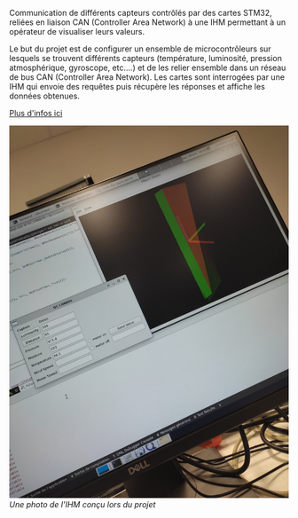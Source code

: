 Communication de différents capteurs contrôlés par des cartes STM32, reliées en liaison CAN (Controller Area Network) à une IHM permettant à un opérateur de visualiser leurs valeurs.

Le but du projet est de configurer un ensemble de microcontrôleurs sur lesquels se trouvent différents capteurs (température, luminosité, pression atmosphérique, gyroscope, etc.…) et de les relier ensemble dans un réseau de bus CAN (Controller Area Network). Les cartes sont interrogées par une IHM qui envoie des requêtes puis récupère les réponses et affiche les données obtenues.

[Plus d'infos ici](https://web.enib.fr/~kerhoas/rescapt_cours_index.html)

![CAN](img/CAN.jpg)
_Une photo de l'IHM conçu lors du projet_
